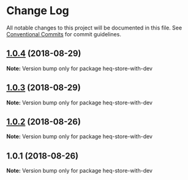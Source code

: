 # Change Log

All notable changes to this project will be documented in this file.
See [Conventional Commits](https://conventionalcommits.org) for commit guidelines.

<a name="1.0.4"></a>
## [1.0.4](https://github.com/tungv/jerni/compare/heq-store-with-dev@1.0.3...heq-store-with-dev@1.0.4) (2018-08-29)




**Note:** Version bump only for package heq-store-with-dev

<a name="1.0.3"></a>
## [1.0.3](https://github.com/tungv/jerni/compare/heq-store-with-dev@1.0.2...heq-store-with-dev@1.0.3) (2018-08-29)




**Note:** Version bump only for package heq-store-with-dev

<a name="1.0.2"></a>
## [1.0.2](https://github.com/tungv/jerni/compare/heq-store-with-dev@1.0.1...heq-store-with-dev@1.0.2) (2018-08-26)




**Note:** Version bump only for package heq-store-with-dev

<a name="1.0.1"></a>
## 1.0.1 (2018-08-26)




**Note:** Version bump only for package heq-store-with-dev
